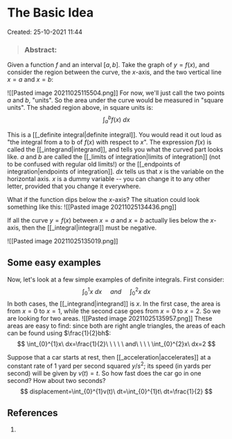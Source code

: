 # The Basic Idea
Created: 25-10-2021 11:44

> ### **Abstract:**

Given a function $f$ and an interval $[a,b]$.  Take the graph of $y=f(x)$, and consider the region between the curve, the $x$-axis, and the two vertical line $x=a$ and $x=b$:

![[Pasted image 20211025115504.png]]
For now, we'll just call the two points $a$ and $b$, "units". So the area under the curve would be measured in "square units". The shaded region above, in square units is:
$$
\int_{a}^{b}f(x)\ dx
$$

This is a [[_definite integral|definite integral]]. You would read it out loud as "the integral from a to b of $f(x)$ with respect to $x$". The expression $f(x)$ is called the [[_integrand|integrand]], and tells you what the curved part looks like. $a$ and $b$ are called the [[_limits of integration|limits of integration]] (not to be confused with regular old limits!) or the [[_endpoints of integration|endpoints of integration]]. $dx$ tells us that $x$ is the variable on the horizontal axis. $x$ is a dummy variable -- you can change it to any other letter, provided that you change it everywhere. 

What if the function dips below the $x$-axis? The situation could look something like this:
![[Pasted image 20211025134436.png]]

If all the curve $y=f(x)$ between $x=a$ and $x=b$ actually lies below the $x$-axis, then the [[_integral|integral]] must be negative.

![[Pasted image 20211025135019.png]]

## Some easy examples
Now, let's look at a few simple examples of definite integrals. First consider:
$$
\int_{0}^{1}x\ dx\ \ \ \ \ and\ \ \ \ \ \int_{0}^{2}x\ dx
$$
In both cases, the [[_integrand|integrand]] is $x$. In the first case, the area is from $x=0$ to $x=1$, while the second case goes from $x=0$ to $x=2$. So we are looking for two areas.
![[Pasted image 20211025135957.png]]
These areas are easy to find: since both are right angle triangles, the areas of each can be found using $\frac{1}{2}bh$:
$$
\int_{0}^{1}x\ dx=\frac{1}{2}\ \ \ \ \ and\ \ \ \ \int_{0}^{2}x\ dx=2
$$

Suppose that a car starts at rest, then [[_acceleration|accelerates]] at a constant rate of 1 yard per second squared $y/s^2$; its speed (in yards per second) will be given by $v(t)=t$. So how fast does the car go in one second? How about two seconds?
$$
displacement=\int_{0}^{1}v(t)\ dt=\int_{0}^{1}t\ dt=\frac{1}{2}
$$


## References
1. 